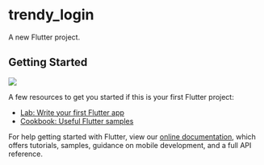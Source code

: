 # trendy_login

A new Flutter project.

## Getting Started



<code><img src="https://github.com/naseerx/trendy_login//blob/main/video/g.gif"></code>





A few resources to get you started if this is your first Flutter project:

- [Lab: Write your first Flutter app](https://flutter.dev/docs/get-started/codelab)
- [Cookbook: Useful Flutter samples](https://flutter.dev/docs/cookbook)

For help getting started with Flutter, view our
[online documentation](https://flutter.dev/docs), which offers tutorials,
samples, guidance on mobile development, and a full API reference.
